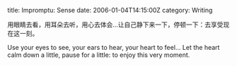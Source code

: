 title: Impromptu: Sense
date: 2006-01-04T14:15:00Z
category: Writing

用眼睛去看，用耳朵去听，用心去体会…让自己静下来一下，停顿一下：去享受现在这一刻。

Use your eyes to see, your ears to hear, your heart to feel… Let the heart calm down a little, pause for a little: to enjoy this very moment.
